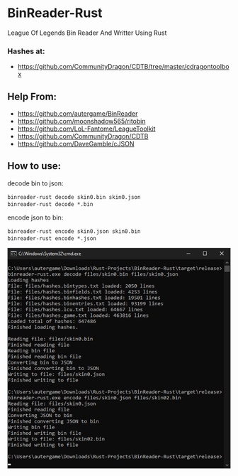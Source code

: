 # BinReader-Rust
League Of Legends Bin Reader And Writter Using Rust

### Hashes at:
* https://github.com/CommunityDragon/CDTB/tree/master/cdragontoolbox

## Help From:
* https://github.com/autergame/BinReader
* https://github.com/moonshadow565/ritobin
* https://github.com/LoL-Fantome/LeagueToolkit
* https://github.com/CommunityDragon/CDTB
* https://github.com/DaveGamble/cJSON

## How to use: 

decode bin to json:
```
binreader-rust decode skin0.bin skin0.json
binreader-rust decode *.bin
```

encode json to bin: 
```
binreader-rust encode skin0.json skin0.bin
binreader-rust encode *.json
```

![alt text](BinReader-Rust_image.png)
